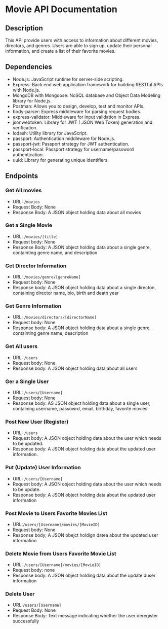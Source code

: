 # Movie API Documentation
## Description

This API provide users with access to information about different movies, directors, and genres. Users are able to sign up, update their personal information, and create a list of their favorite movies.

## Dependencies

* Node.js: JavaScript runtime for server-side scripting.
* Express: Back end web application framework for building RESTful APIs with Node.js.
* MongoDB with Mongoose: NoSQL database and Object Data Modeling library for Node.js.
* Postman: Allows you to design, develop, test and monitor APIs.
* body-parser: Express middleware for parsing request bodies.
* express-validator: Middleware for input validation in Express.
* jsonwebtoken: Library for JWT ( JSON Web Token) generation and verification.
* lodash: Utility library for JavaScript.
* passport: Authentication middleware for Node.js.
* passport-jwt: Passport strategy for JWT authentication.
* passport-local: Passport strategy for username/password authentication.
* uuid: Library for generating unique identifiers.

## Endpoints

### Get All movies
* URL: ``` /movies ```
* Request Body: None
* Response Body: A JSON object holding data about all movies

### Get a Single Movie
* URL: ``` /movies/[title] ```
* Request body: None
* Response Body: A JSON object holding data about a single genre, containting genre name, and description

### Get Director Information
* URL: ``` /movies/genre/[genreName] ```
* Request body: None
* Response body: A JSON object holding data about a single directon, containing director name, bio, birth and death year

### Get Genre Information
* URL: ``` /movies/directors/[directorName] ```
* Request body: None
* Response body: A JSON object holding data about a single genre, containting genre name, description
  
### Get All users
* URL: ``` /users ```
* Request body: None
* Response body: A JSON object holding data about all users
  
### Ger a Single User
* URL: ``` /users/[Username] ```
* Request body: None
* Response body: AS JSON object holding data about a single user, containing username, passowrd, email, birthday, favorite movies

### Post New User (Register)
* URL: ``` /users ```
* Request body: A JSON object holding data about the user which needs to be updated.
* Response body: A JSON object holding data about the updated user information.

### Put (Update) User Information
* URL: ``` /users/[Username] ```
* Request body: A JSON object holding data about the user which needs to be update.
* Response body: A JSON object holding data about the updated user information

### Post Movie to Users Favorite Movies List
* URL:``` /users/[Username]/movies/[MovieID] ```
* Request body: None
* Response body; A JSON obejct holdign datea about the updated user information

### Delete Movie from Users Favorite Movie List
* URL: ``` /users/[Username]/movies/[MovieID] ```
* Request body: none
* Response body: A JSON object holding data about the update duser information

### Delete User
* URL:``` /users/[Username] ```
* Request Body: None
* Response Body: Text message indicating whether the user deregister successfully
